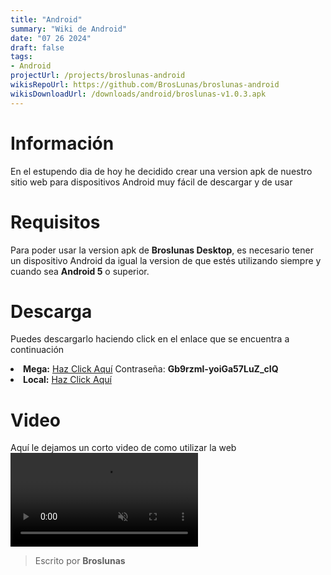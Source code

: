 ```yaml
---
title: "Android"
summary: "Wiki de Android"
date: "07 26 2024"
draft: false
tags:
- Android
projectUrl: /projects/broslunas-android
wikisRepoUrl: https://github.com/BrosLunas/broslunas-android
wikisDownloadUrl: /downloads/android/broslunas-v1.0.3.apk
---
```

# Información
En el estupendo dia de hoy he decidido crear una version apk de nuestro sitio web para dispositivos Android muy fácil de descargar y de usar

# Requisitos
Para poder usar la version apk de <b>Broslunas Desktop</b>, es necesario tener un dispositivo Android da igual la version de que estés utilizando siempre y cuando sea <b>Android 5</b> o superior.

# Descarga
Puedes descargarlo haciendo click en el enlace que se encuentra a continuación

<li><b>Mega:</b> <a target="_blank" href="https://mega.nz/folder/UxhGHYhZ">Haz Click Aquí</a> Contraseña: <b>Gb9rzml-yoiGa57LuZ_cIQ</b></li> 
<li><b>Local:</b> <a href="/downloads/android/broslunas-v1.0.3.apk">Haz Click Aquí</a></li>


# Video
Aquí le dejamos un corto video de como utilizar la web
<video class="container video" controls muted>
    <source src="https://assets.broslunas.com/app/android.mp4" type="video/mp4">
</video>

> Escrito por **Broslunas**